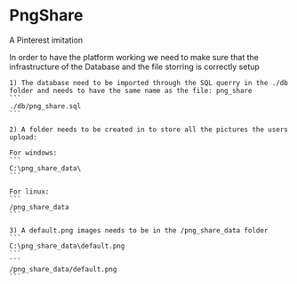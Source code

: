 # PngShare
A Pinterest imitation 

In order to have the platform working we need to make sure that the infrastructure of the Database and the file storring is correctly setup

    1) The database need to be imported through the SQL querry in the ./db folder and needs to have the same name as the file: png_share
    ```
    ./db/png_share.sql
    ```

    2) A folder needs to be created in to store all the pictures the users upload:
    
    For windows:
    ```
    C:\png_share_data\
    ```

    For linux:
    ```
    /png_share_data
    ```

    3) A default.png images needs to be in the /png_share_data folder
    ```
    C:\png_share_data\default.png
    ```
    ```
    /png_share_data/default.png
    ```